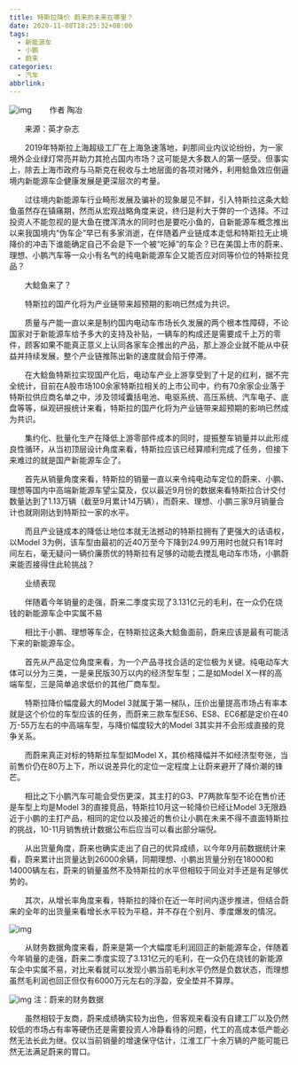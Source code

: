```yaml
---
title: 特斯拉降价 蔚来的未来在哪里？
date: 2020-11-08T18:25:32+08:00
tags:
  - 新能源车
  - 小鹏
  - 蔚来
categories:
  - 汽车
abbrlink:
---
```


![img](https://cdn.jsdelivr.net/gh/yakeing/Documentation@main/Hexo/images/fca4-kcaeqzx4729880.jpg)
　　作者
陶冶

　　来源：英才杂志

　　2019年特斯拉上海超级工厂在上海急速落地，刹那间业内议论纷纷，为一家境外企业绿灯常亮并助力其抢占国内市场？这可能是大多数人的第一感受。但事实上，除去上海市政府与马斯克在税收与土地层面的各项对赌外，利用鲶鱼效应倒逼境内新能源车企健康发展是更深层次的考量。

　　过往境内新能源车行业畸形发展及骗补的现象屡见不鲜，引入特斯拉这条大鲶鱼虽然存在镇痛期，然而从宏观战略角度来说，终归是利大于弊的一个选择。不过投资人不能忽视的是大鱼在搅浑清水的同时也是要吃小鱼的，自新能源车概念推出以来我国境内“伪车企”早已有多家消逝，在伴随着产业链成本走低和特斯拉无止境降价的冲击下谁能确定自己不会是下一个被“吃掉”的车企？已在美国上市的蔚来、理想、小鹏汽车等一众小有名气的纯电新能源车企又能否应对同等价位的特斯拉竞品？

　　大鲶鱼来了？

　　特斯拉的国产化将为产业链带来超预期的影响已然成为共识。

　　质量与产能一直以来是制约国内电动车市场长久发展的两个根本性障碍，不论国家对于新能源车给予多大的支持及补贴，一辆车的构成还是需要成千上万的零件，顾客如果不能真正意义上认同各家车企推出的产品，那上游企业就不能从中获益并持续发展，整个产业链推陈出新的速度就会陷于停滞。

　　在大鲶鱼特斯拉实现国产化后，电动车产业上游享受到了十足的红利，据不完全统计，目前在A股市场100余家特斯拉相关的上市公司中，约有70余家企业落于特斯拉供应商名单之中，涉及领域囊括电池、电驱系统、高压系统、汽车电子、底盘等等，纵观研报统计来看，特斯拉的国产化将为产业链带来超预期的影响已然成为共识。

　　集约化、批量化生产在降低上游零部件成本的同时，提振整车销量并以此形成良性循环，从当初顶层设计角度来看，特斯拉应该已经算顺利完成了任务，但接下来难过的就是国产新能源车企了。

　　首先从销量角度来看，特斯拉的销量一直以来令纯电动车定位的蔚来、小鹏、理想等国内中高端新能源车望尘莫及，仅以最近9月份的数据来看特斯拉合计交付数量达到了1.13万辆（截至9月累计14万辆），而蔚来、理想、小鹏三家9月销量合计也就刚刚达到特斯拉一家的水平。

　　而且产业链成本的降低让地位本就无法撼动的特斯拉拥有了更强大的话语权，以Model 3为例，该车型由最初的近40万至今下降到24.99万用时也就只有1年时间左右，毫无疑问一辆价廉质优的特斯拉有足够的动能去搅乱电动车市场，小鹏蔚来能否接得住此轮挑战？

　　业绩表现

　　伴随着今年销量的走强，蔚来二季度实现了3.131亿元的毛利，在一众仍在烧钱的新能源车企中实属不易

　　相比于小鹏、理想等车企，在特斯拉这条大鲶鱼面前，蔚来应该是最有可能活下来的新能源车企。

　　首先从产品定位角度来看，为一个产品寻找合适的定位极为关键。纯电动车大体可以分为三类，一是亲民版30万以内的经济型车型；二是如Model X一样的高端车型，三是简单追求低价的其他厂商车型。

　　特斯拉降价幅度最大的Model 3就属于第一梯队，压价出量提高市场占有率本就是这个价位的车型应该的任务，而蔚来三款车型ES6、ES8、EC6都是定价在40万-55万左右的中高端车型，与降价幅度较大的Model 3其实并不会形成直接的竞争关系。

　　而蔚来真正对标的特斯拉车型如Model X，其价格降幅并不如经济型夸张，当前售价仍在80万上下，所以说差异化的定位一定程度上让蔚来避开了降价潮的锋芒。

　　相比之下小鹏汽车可能会受伤更深，其主打的G3、P7两款车型不论在售价还是车型上均是Model 3的直接竞品，特斯拉10月这一轮降价已经让Model 3无限趋近于小鹏的主打产品，相同的定位以及接近的售价让小鹏在未来不得不直面特斯拉的挑战，10-11月销售统计数据公布后应当可以看出部分端倪。

　　从出货量角度，蔚来也确实走出了自己的优异成绩，以今年9月前数据统计来看，蔚来累计出货量达到26000余辆，同期理想、小鹏出货量分别在18000和14000辆左右，蔚来的销量虽然不及特斯拉的水平但相较于同业对手还是有足够优势的。

　　其次，从增长率角度来看，特斯拉的降价在近一年时间内逐步推进，但结合蔚来的全年的出货量来看增长水平较为平稳，并不存在个别月、季度爆发的情况。

![img](https://cdn.jsdelivr.net/gh/yakeing/Documentation@main/Hexo/images/6f4a-kcaeqzx4730013.png)

　　从财务数据角度来看，蔚来是第一个大幅度毛利润回正的新能源车企，伴随着今年销量的走强，蔚来二季度实现了3.131亿元的毛利，在一众仍在烧钱的新能源车企中实属不易，对比来看就可以发现小鹏当前毛利水平仍然是负数状态，而理想虽然毛利润也回正但仅有6000万元左右的浮盈，安全垫并不算厚。

![img](https://cdn.jsdelivr.net/gh/yakeing/Documentation@main/Hexo/images/2751-kcaeqzx4740497.png)
注：蔚来的财务数据

　　虽然相较于友商，蔚来成绩确实较为出色，但客观来看没有自建工厂以及仍然较低的市场占有率等硬伤还是需要投资人冷静看待的问题，代工的高成本低产能必然无法长此为继。仅以当前销量的增速保守估计，江淮工厂十余万辆的产能可能已然无法满足蔚来的胃口。